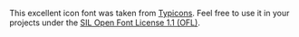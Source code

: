 This excellent icon font was taken from [Typicons](http://www.typicons.com/). Feel free to use it in your projects under the [SIL Open Font License 1.1 (OFL)](http://scripts.sil.org/cms/scripts/page.php?site_id=nrsi&id=OFL).
